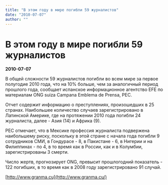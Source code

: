 ```yaml
---
title: "В этом году в мире погибли 59 журналистов"
date: "2010-07-07"
author: ""
---
```


# В этом году в мире погибли 59 журналистов

**2010-07-07** 

В общей сложности 59 журналистов погибли во всем мире за первое полугодие 2010 года, что на 10% больше, чем за аналогичный период прошлого года, сообщает испанское информационное агентство EFE по материалам ONG suiza Campana Emblema de Prensa, PEC.

Отчет содержит информацию о преступлениях, произошедших в 25 странах. Наибольшее количество случаев зарегистрировано в Латинской Америке, где на протяжении 2010 года погибли 24 журналиста, далее - Азия (14) и Африка (9).

PEC отмечает, что в Мексике профессия журналиста подвержена наибольшему риску, поскольку в этой стране с начала года погибли 9 сотрудников СМИ, в Гондурасе - 8, в Пакистане - 6, в Нигерии и на Филиппинах - по 4, в то время как в России, как и в Колумбии, зарегистрированы 3 смерти.

Число жертв, прогнозирует ONG, превысит прошлогодний показатель - 122 погибших, в то время как в 2008 году зарегистрировано 91 случай.

[http://www.granma.cu](http://www.granma.cu/)